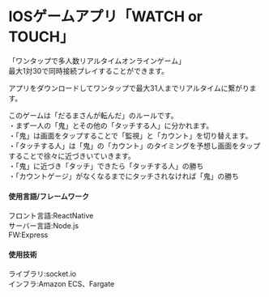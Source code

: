 # IOSゲームアプリ「WATCH or TOUCH」

「ワンタップで多人数リアルタイムオンラインゲーム」  
最大1対30で同時接続プレイすることができます。  

アプリをダウンロードしてワンタップで最大31人までリアルタイムに繋がります。  

このゲームは「だるまさんが転んだ」のルールです。  
・まず一人の「鬼」とその他の「タッチする人」に分かれます。  
・「鬼」は画面をタップすることで「監視」と「カウント」を切り替えます。  
・「タッチする人」は「鬼」の「カウント」のタイミングを予想し画面をタップすることで徐々に近づきいていきます。  
・「鬼」に近づき「タッチ」できたら「タッチする人」の勝ち  
・「カウントゲージ」がなくなるまでにタッチされなければ「鬼」の勝ち  



#### 使用言語/フレームワーク
フロント言語:ReactNative  
サーバー言語:Node.js  
FW:Express

#### 使用技術
ライブラリ:socket.io  
インフラ:Amazon ECS、Fargate
